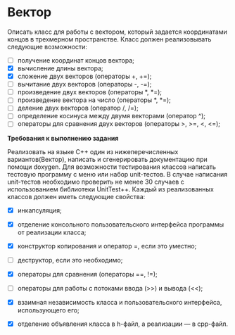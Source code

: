 # Вектор

Описать класс для работы с вектором, который задается координатами концов в трехмерном пространстве. Класс должен реализовывать следующие возможности:
- [ ] получение координат концов вектора;
- [x] вычисление длины вектора;
- [x] сложение двух векторов (операторы +, +=);
- [ ] вычитание двух векторов (операторы -, -=);
- [ ] произведение двух векторов (операторы *, *=);
- [ ] произведение вектора на число (операторы *, *=);
- [ ] деление двух векторов (оператор /, /=);
- [ ] определение косинуса между двумя векторами (оператор ^);
- [ ] операторы для сравнения двух векторов (операторы >, >=, <, <=);

**Требования к выполнению задания**

Реализовать на языке С++ один из нижеперечисленных вариантов(Вектор), написать и сгенерировать документацию при помощи doxygen. Для возможности тестирования классов написать тестовую программу с меню или набор unit-тестов. В случае написания unit-тестов необходимо проверить не менее 30 случаев с использованием библиотеки UnitTest++.
Каждый из реализованных классов должен иметь следующие свойства:
- [x] инкапсуляция;
- [x] отделение консольного пользовательского интерфейса программы от реализации класса;
- [x] конструктор копирования и оператор =, если это уместно;
- [ ] деструктор, если это необходимо;
- [x] операторы для сравнения (операторы ==, !=);
- [ ] операторы для работы с потоками ввода (>>) и вывода (<<);
- [x] взаимная независимость класса и пользовательского интерфейса, использующего его;
- [x] отделение объявления класса в h-файл, а реализации — в cpp-файл.

